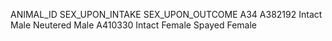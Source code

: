 ANIMAL_ID	SEX_UPON_INTAKE	SEX_UPON_OUTCOME
A34
A382192	Intact Male	Neutered Male
A410330	Intact Female	Spayed Female